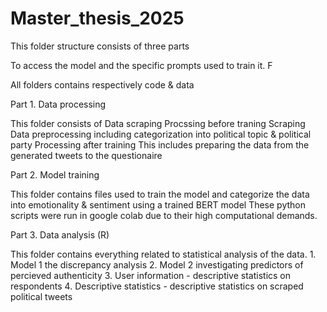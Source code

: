 # Master_thesis_2025
This folder structure consists of three parts

To access the model and the specific prompts used to train it. F

All folders contains respectively code & data

Part 1. Data processing

This folder consists of
    Data scraping
    Procssing before traning
        Scraping
        Data preprocessing including categorization into political topic & political party
    Processing after training
        This includes preparing the data from the generated tweets to the questionaire


Part 2. Model training

This folder contains files used to train the model and categorize the data into emotionality & sentiment using a trained BERT model
These python scripts were run in google colab due to their high computational demands.

Part 3. Data analysis (R)

This folder contains everything related to statistical analysis of the data.
    1. Model 1 the discrepancy analysis
    2. Model 2 investigating predictors of percieved authenticity
    3. User information - descriptive statistics on respondents
    4. Descriptive statistics - descriptive statistics on scraped political tweets

